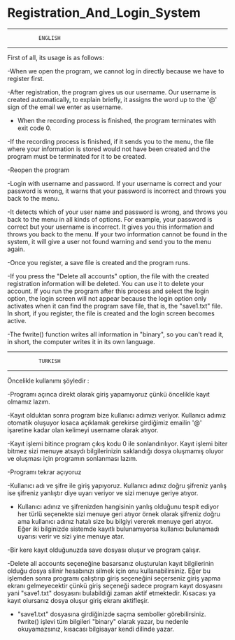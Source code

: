 # Registration_And_Login_System
-------------------------------------
              ENGLISH
-------------------------------------
First of all, its usage is as follows:

-When we open the program, we cannot log in directly because we have to register first.


-After registration, the program gives us our username.
Our username is created automatically, to explain briefly, it assigns the word up to the '@' sign of the email we enter as username.


- When the recording process is finished, the program terminates with exit code 0.


-If the recording process is finished, if it sends you to the menu, the file where your information is stored would not have been created and the program must be terminated for it to be created.


-Reopen the program


-Login with username and password.
If your username is correct and your password is wrong, it warns that your password is incorrect and throws you back to the menu.


-It detects which of your user name and password is wrong, and throws you back to the menu in all kinds of options. For example, your password is correct but your username is incorrect. It gives you this information and throws you back to the menu. If your two information cannot be found in the system, it will give a user not found warning and send you to the menu again.


-Once you register, a save file is created and the program runs.


-If you press the "Delete all accounts" option, the file with the created registration information will be deleted. You can use it to delete your account. If you run the program after this process and select the login option, the login screen will not appear because the login option only activates when it can find the program save file, that is, the "save1.txt" file. In short, if you register, the file is created and the login screen becomes active.


-The fwrite() function writes all information in "binary", so you can't read it, in short, the computer writes it in its own language.


-------------------------------------
              TURKISH
-------------------------------------
Öncelikle kullanımı şöyledir :

-Programı açınca direkt olarak giriş yapamıyoruz çünkü öncelikle kayıt olmamız lazım.


 -Kayıt olduktan sonra program bize kullanıcı adımızı veriyor. 
Kullanıcı adımız otomatik oluşuyor kısaca açıklamak gerekirse girdiğimiz emailin '@' işaretine kadar olan kelimeyi username olarak atıyor.


-Kayıt işlemi bitince program çıkış kodu 0 ile sonlandırılıyor.
Kayıt  işlemi biter bitmez sizi menuye atsaydı bilgilerinizin saklandığı dosya oluşmamış oluyor ve oluşması için programın sonlanması lazım. 


-Programı tekrar açıyoruz


-Kullanıcı adı ve şifre ile giriş yapıyoruz. 
Kullanıcı adınız doğru şifreniz yanlış ise şifreniz yanlıştır diye uyarı veriyor ve sizi menuye geriye atıyor.


- Kullanıcı adınız ve şifrenizden hangisinin yanlış olduğunu tespit ediyor her türlü seçenekte sizi menuye geri atıyor örnek olarak şifreniz doğru ama kullanıcı adınız hatalı size bu bilgiyi vererek menuye geri atıyor. Eğer iki bilginizde sistemde kayıtlı bulunamıyorsa kullanıcı bulunamadı uyarısı verir ve sizi  yine menuye  atar.


-Bir kere kayıt olduğunuzda save dosyası oluşur ve program çalışır. 


-Delete all accounts seçeneğine basarsanız oluşturulan kayıt bilgilerinin olduğu dosya silinir hesabınızı silmek için onu kullanabilirsiniz. Eğer bu işlemden sonra programı çalıştırıp giriş seçeneğini seçerseniz giriş yapma ekranı gelmeyecektir çünkü  giriş seçeneği sadece program kayıt dosyasını yani "save1.txt" dosyasını bulabildiği zaman aktif etmektedir. Kısacası ya kayıt olursanız dosya oluşur giriş ekranı aktifleşir.


- "save1.txt" dosyasına girdiğinizde saçma semboller görebilirsiniz. fwrite() işlevi tüm bilgileri "binary" olarak yazar, bu nedenle okuyamazsınız, kısacası bilgisayar kendi dilinde yazar.
